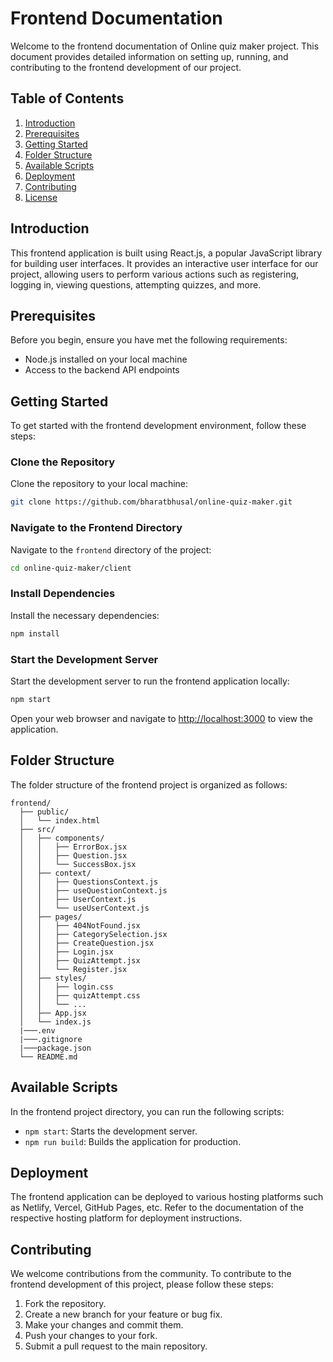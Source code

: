 
# Frontend Documentation

Welcome to the frontend documentation of Online quiz maker project. This document provides detailed information on setting up, running, and contributing to the frontend development of our project.

## Table of Contents

1. [Introduction](#introduction)
2. [Prerequisites](#prerequisites)
3. [Getting Started](#getting-started)
4. [Folder Structure](#folder-structure)
5. [Available Scripts](#available-scripts)
6. [Deployment](#deployment)
7. [Contributing](#contributing)
8. [License](#license)

## Introduction

This frontend application is built using React.js, a popular JavaScript library for building user interfaces. It provides an interactive user interface for our project, allowing users to perform various actions such as registering, logging in, viewing questions, attempting quizzes, and more.

## Prerequisites

Before you begin, ensure you have met the following requirements:

- Node.js installed on your local machine
- Access to the backend API endpoints

## Getting Started

To get started with the frontend development environment, follow these steps:

### Clone the Repository

Clone the repository to your local machine:

```bash
git clone https://github.com/bharatbhusal/online-quiz-maker.git
```

### Navigate to the Frontend Directory

Navigate to the `frontend` directory of the project:

```bash
cd online-quiz-maker/client
```

### Install Dependencies

Install the necessary dependencies:

```bash
npm install
```

### Start the Development Server

Start the development server to run the frontend application locally:

```bash
npm start
```

Open your web browser and navigate to [http://localhost:3000](http://localhost:3000) to view the application.

## Folder Structure

The folder structure of the frontend project is organized as follows:

```
frontend/
  ├── public/
  │   └── index.html
  ├── src/
  │   ├── components/
  │   │   ├── ErrorBox.jsx
  │   │   ├── Question.jsx
  │   │   └── SuccessBox.jsx
  │   ├── context/
  │   │   ├── QuestionsContext.js
  │   │   ├── useQuestionContext.js
  │   │   ├── UserContext.js
  │   │   └── useUserContext.js
  │   ├── pages/
  │   │   ├── 404NotFound.jsx
  │   │   ├── CategorySelection.jsx
  │   │   ├── CreateQuestion.jsx
  │   │   ├── Login.jsx
  │   │   ├── QuizAttempt.jsx
  │   │   └── Register.jsx
  │   ├── styles/
  │   │   ├── login.css
  │   │   ├── quizAttempt.css
  │   │   └── ...
  │   ├── App.jsx
  │   └── index.js
  |───.env
  |───.gitignore
  |───package.json
  └── README.md
```

## Available Scripts

In the frontend project directory, you can run the following scripts:

- `npm start`: Starts the development server.
- `npm run build`: Builds the application for production.

## Deployment

The frontend application can be deployed to various hosting platforms such as Netlify, Vercel, GitHub Pages, etc. Refer to the documentation of the respective hosting platform for deployment instructions.

## Contributing

We welcome contributions from the community. To contribute to the frontend development of this project, please follow these steps:

1. Fork the repository.
2. Create a new branch for your feature or bug fix.
3. Make your changes and commit them.
4. Push your changes to your fork.
5. Submit a pull request to the main repository.
